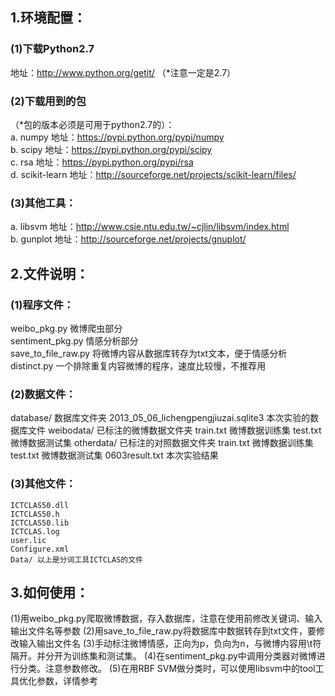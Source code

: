 1.环境配置：
---------------------------
### (1)下载Python2.7
地址：http://www.python.org/getit/ （*注意一定是2.7）
### (2)下载用到的包
（*包的版本必须是可用于python2.7的）：<br />
a. numpy 地址：https://pypi.python.org/pypi/numpy<br />
b. scipy 地址：https://pypi.python.org/pypi/scipy<br />
c. rsa 地址：https://pypi.python.org/pypi/rsa<br />
d. scikit-learn 地址：http://sourceforge.net/projects/scikit-learn/files/<br />
### (3)其他工具：
a. libsvm 地址：http://www.csie.ntu.edu.tw/~cjlin/libsvm/index.html<br />
b. gunplot 地址：http://sourceforge.net/projects/gnuplot/

2.文件说明：
-----------------------------------------
### (1)程序文件：
weibo_pkg.py 微博爬虫部分<br />
sentiment_pkg.py 情感分析部分<br />
save_to_file_raw.py 将微博内容从数据库转存为txt文本，便于情感分析<br />
distinct.py 一个排除重复内容微博的程序，速度比较慢，不推荐用<br />
### (2)数据文件：
database/ 数据库文件夹
2013_05_06_lichengpengjiuzai.sqlite3 本次实验的数据库文件
weibodata/ 已标注的微博数据文件夹
train.txt 微博数据训练集
test.txt 微博数据测试集
otherdata/ 已标注的对照数据文件夹
train.txt 微博数据训练集
test.txt 微博数据测试集
0603result.txt 本次实验结果
### (3)其他文件：
    ICTCLAS50.dll
    ICTCLAS50.h
    ICTCLAS50.lib
    ICTCLAS.log
    user.lic
    Configure.xml
    Data/ 以上是分词工具ICTCLAS的文件


3.如何使用：
------------------------------------------
(1)用weibo_pkg.py爬取微博数据，存入数据库，注意在使用前修改关键词、输入输出文件名等参数
(2)用save_to_file_raw.py将数据库中数据转存到txt文件，要修改输入输出文件名
(3)手动标注微博情感，正向为p，负向为n，与微博内容用\t符隔开。并分开为训练集和测试集。
(4)在sentiment_pkg.py中调用分类器对微博进行分类。注意参数修改。
(5)在用RBF SVM做分类时，可以使用libsvm中的tool工具优化参数，详情参考
